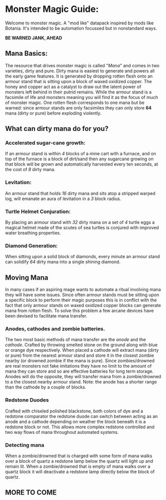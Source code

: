 # Monster Magic Guide:
Welcome to monster magic. A "mod like" datapack inspired by mods like Botania. 
It's intended to be automation focussed but in nonstandard ways.

**BE WARNED JANK, AHEAD**

## Mana Basics:
The resource that drives monster magic is called "*Mana*" and comes in two varieties, dirty and pure.
Dirty mana is easiest to generate and powers all the early game features.
It is generated by dropping rotten flesh onto an armour stand that is sitting upon a block of waxed oxidized copper.
The honey and copper act as a catalyst to draw out the latent power of monsters left behind in their putrid remains.
While the armour stand is a facsimile of life and monsters meaning you will find it as the focus of much of monster magic.
One rotten flesh corresponds to one mana but be warned: since armour stands are only facsimiles they can only store **64** mana (dirty or pure) before exploding violently.

## What can dirty mana do for you?
### Accelerated sugar-cane growth:
If an armour stand is within *4* blocks of a mine cart with a furnace, and on top of the furnace is a block of dirt/sand then any sugarcane growing on that block will be grown and automatically harvested every ten seconds, at the cost of *8* dirty mana.
### Levitation:
An armour stand that holds *16* dirty mana and sits atop a stripped warped log, will emanate an aura of levitation in a *3* block radius.
### Turtle Helmet Conjuration:
By placing an armour stand with *32* dirty mana on a set of *4* turtle eggs a magical helmet made of the scutes of sea turtles is conjured with improved water breathing properties.
### Diamond Generation:
When sitting upon a solid block of diamonds, every minute an armour stand can solidify *64* dirty mana into a single shining diamond. 

## Moving Mana
In many cases if an aspiring mage wants to automate a ritual involving mana they will have some issues. 
Since often armour stands must be sitting upon a specific block to perform their magic purposes this is in conflict with the fact that only armour stands on waxed oxidized copper blocks can generate mana from rotten flesh.
To solve this problem a few arcane devices have been devised to facilitate mana transfer.
### Anodes, cathodes and zombie batteries.
The two most basic methods of mana transfer are the *anode* and the *cathode*.
Crafted by throwing smelted stone on the ground along with blue or orange dye respectively.
When placed a cathode will extract mana (dirty or pure) from the nearest armour stand and store it in the closest zombie nearby (or drowned zombie if the mana is pure).
Since zombies/drowned are real monsters not fake imitations they have no limit to the amount of mana they can store and so are effective batteries for long term storage.
Anodes will do the opposite, they will transfer mana from a zombie/drowned to a the closest nearby armour stand. Note: the anode has a shorter range than the cathode by a couple of blocks. 
### Redstone Duodes
Crafted with chiseled polished blackstone, both colors of dye and a redstone comparator the redstone duode can switch between acting as an anode and a cathode depending on weather the block beneath it is a redstone block or not.
This allows more complex redstone controlled and two way flows of mana throughout automated systems.
### Detecting mana
When a zombie/drowned that is charged with some form of mana walks over a block of quartz a redstone lamp below the quartz will light up and remain lit.
When a zombie/drowned that is empty of mana walks over a quartz block it will deactivate a redstone lamp directly below the block of quartz.

## MORE TO COME